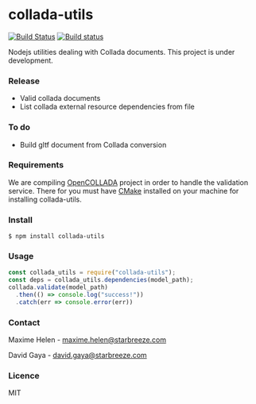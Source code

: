 # collada-utils

[![Build Status](https://travis-ci.org/fl4re/collada-nodejs-utils.svg?branch=master)](https://travis-ci.org/fl4re/collada-nodejs-utils)
[![Build status](https://ci.appveyor.com/api/projects/status/8t9c4krsjok7p9om?svg=true)](https://ci.appveyor.com/project/maxime-helen-sb/collada-nodejs-utils)

Nodejs utilities dealing with Collada documents. This project is under development.

### Release

- Valid collada documents
- List collada external resource dependencies from file

### To do

- Build gltf document from Collada conversion

### Requirements

We are compiling [OpenCOLLADA](https://github.com/KhronosGroup/OpenCOLLADA) project in order to handle the validation service. 
There for you must have [CMake](https://www.google.com/url?sa=t&rct=j&q=&esrc=s&source=web&cd=1&ved=0ahUKEwik4ffjmoHRAhVBymMKHRnEBRgQFggcMAA&url=https%3A%2F%2Fcmake.org%2F&usg=AFQjCNHmSotyp0t2nhlfuGhrackSiKIPjw) installed on your machine for installing collada-utils.

### Install

```$ npm install collada-utils```

### Usage

```javascript
const collada_utils = require("collada-utils");
const deps = collada_utils.dependencies(model_path);
collada.validate(model_path)
  .then(() => console.log("success!"))
  .catch(err => console.error(err))
```
### Contact

Maxime Helen - maxime.helen@starbreeze.com

David Gaya - david.gaya@starbreeze.com

### Licence

MIT
